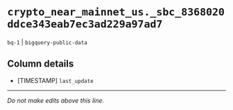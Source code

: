 # `crypto_near_mainnet_us._sbc_8368020ddce343eab7ec3ad229a97ad7`
`bq-1` | `bigquery-public-data`

## Column details
* [TIMESTAMP] `last_update`

-------------------------------------------------------------------------------
*Do not make edits above this line.*
